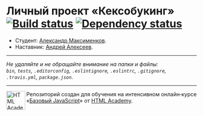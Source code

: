 # Личный проект «Кексобукинг» [![Build status][travis-image]][travis-url] [![Dependency status][dependency-image]][dependency-url]

* Студент: [Александр Максименков](https://up.htmlacademy.ru/javascript/8/user/105189).
* Наставник: [Андрей Алексеев](https://htmlacademy.ru/profile/id4596).

---

_Не удаляйте и не обращайте внимание на папки и файлы:_<br>
_`bin`, `tests`, `.editorconfig`, `.eslintignore`, `.eslintrc`, `.gitignore`, `.travis.yml`, `package.json`._

---

<a href="https://htmlacademy.ru/intensive/javascript"><img align="left" width="50" height="50" title="HTML Academy" src="https://up.htmlacademy.ru/static/img/intensive/javascript/logo-for-github.svg"></a>

Репозиторий создан для обучения на интенсивном онлайн‑курсе «[Базовый JavaScript](https://htmlacademy.ru/intensive/javascript)» от [HTML Academy](https://htmlacademy.ru).

[travis-image]: https://travis-ci.org/htmlacademy-javascript/105189-keksobooking.svg?branch=master
[travis-url]: https://travis-ci.org/htmlacademy-javascript/105189-keksobooking
[dependency-image]: https://david-dm.org/htmlacademy-javascript/105189-keksobooking.svg?style=flat-square
[dependency-url]: https://david-dm.org/htmlacademy-javascript/105189-keksobooking
